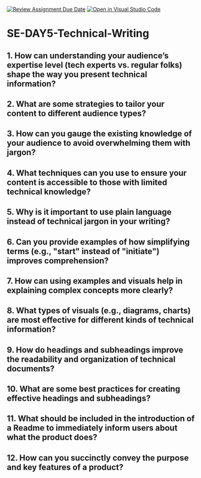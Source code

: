 [![Review Assignment Due Date](https://classroom.github.com/assets/deadline-readme-button-22041afd0340ce965d47ae6ef1cefeee28c7c493a6346c4f15d667ab976d596c.svg)](https://classroom.github.com/a/zsAR-pyY)
[![Open in Visual Studio Code](https://classroom.github.com/assets/open-in-vscode-2e0aaae1b6195c2367325f4f02e2d04e9abb55f0b24a779b69b11b9e10269abc.svg)](https://classroom.github.com/online_ide?assignment_repo_id=18536363&assignment_repo_type=AssignmentRepo)
# SE-DAY5-Technical-Writing
## 1. How can understanding your audience’s expertise level (tech experts vs. regular folks) shape the way you present technical information?
## 2. What are some strategies to tailor your content to different audience types?
## 3. How can you gauge the existing knowledge of your audience to avoid overwhelming them with jargon?
## 4. What techniques can you use to ensure your content is accessible to those with limited technical knowledge?
## 5. Why is it important to use plain language instead of technical jargon in your writing?
## 6. Can you provide examples of how simplifying terms (e.g., "start" instead of "initiate") improves comprehension?
## 7. How can using examples and visuals help in explaining complex concepts more clearly?
## 8. What types of visuals (e.g., diagrams, charts) are most effective for different kinds of technical information?
## 9. How do headings and subheadings improve the readability and organization of technical documents?
## 10. What are some best practices for creating effective headings and subheadings?
## 11. What should be included in the introduction of a Readme to immediately inform users about what the product does?
## 12. How can you succinctly convey the purpose and key features of a product?
